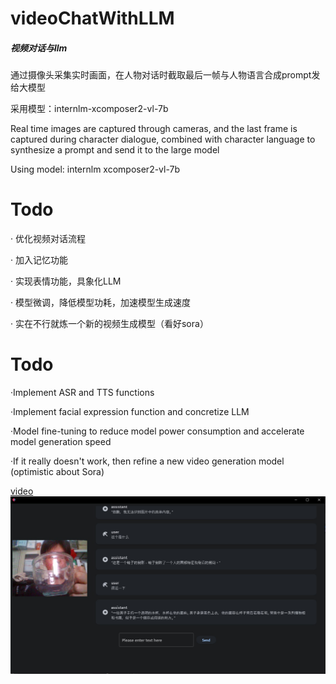# videoChatWithLLM

##### 视频对话与llm

通过摄像头采集实时画面，在人物对话时截取最后一帧与人物语言合成prompt发给大模型



采用模型：internlm-xcomposer2-vl-7b



Real time images are captured through cameras, and the last frame is captured during character dialogue, combined with character language to synthesize a prompt and send it to the large model





Using model: internlm xcomposer2-vl-7b


# Todo
· 优化视频对话流程

· 加入记忆功能

· 实现表情功能，具象化LLM

· 模型微调，降低模型功耗，加速模型生成速度

· 实在不行就炼一个新的视频生成模型（看好sora）

# Todo

·Implement ASR and TTS functions



·Implement facial expression function and concretize LLM



·Model fine-tuning to reduce model power consumption and accelerate model generation speed



·If it really doesn't work, then refine a new video generation model (optimistic about Sora)

[video](https://iaspooaf477.feishu.cn/docx/Ms8mdjrVzoLiFExZzAmcZmnMn9g?from=from_copylink)
![test](pic/test.jpg)
